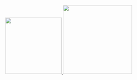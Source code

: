 <div>
  <a href="https://github.com/biells2">
    <img height="180em" src="https://github-readme-stats.vercel.app/api?username=biells2&theme=tokyonight&show_icons=true&v=2"/>
    <img height="220em" src="https://github-readme-stats.vercel.app/api/top-langs/?username=biells2&layout=compact&langs_count=10&theme=tokyonight"/>
  </a>
</div>


 
